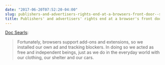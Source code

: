 ```yaml
---
date: "2017-06-20T07:52:20-04:00"
slug: publishers-and-advertisers-rights-end-at-a-browsers-front-door--searls
title: Publishers' and advertisers' rights end at a browser's front door - Searls
---
```


[Doc Searls](https://medium.com/@dsearls/publishers-and-advertisers-rights-end-at-a-browser-s-front-door-28d6eba4d0c):

> Fortunately, browsers support add-ons and extensions, so we installed our own
> ad and tracking blockers. In doing so we acted as free and independent beings,
> just as we do in the everyday world with our clothing, our shelter and our
> cars.


